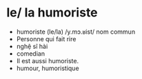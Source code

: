 
# le/ la humoriste
- humoriste (le/la)	/y.mɔ.ʁist/	nom commun	
- Personne qui fait rire	
- nghệ sĩ hài	
- comedian	
- Il est aussi humoriste.	
- humour, humoristique

